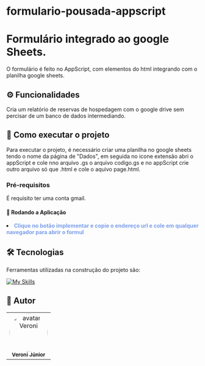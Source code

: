 # formulario-pousada-appscript
# Formulário integrado ao google Sheets.

O formulário é feito no AppScript, com elementos do html integrando com o planilha google sheets.

## ⚙️ Funcionalidades

Cria um relatório de reservas de hospedagem com o google drive sem percisar de um banco de dados intermediando.

## 🚀 Como executar o projeto

Para executar o projeto, é necessário criar uma planilha no google sheets tendo o nome da página de "Dados", em seguida no icone extensão abri o appScript e cole nno arquivo .gs o arquivo codigo.gs e no appScript crie outro arquivo só que .html e cole o aquivo page.html.

### Pré-requisitos

É requisito ter uma conta gmail.

#### 🎲 Rodando a Aplicação

<li><b style="color:#7b9eeb">Clique no botão implementar e copie o endereço url e cole em qualquer navegador para abrir o formul</b></li>

## 🛠 Tecnologias

Ferramentas utilizadas na construção do projeto são:

[![My Skills](https://skillicons.dev/icons?i=js,html,css,appscript)](https://skillicons.dev)
<div style="display: inline_block" align="center">

</div>

## 🦸 Autor

<table align="center">
      <td align="center">
         <img style="border-radius: 50%;" src="https://avatars.githubusercontent.com/VeroniJrStudant" width="100px;" alt="avatar Veroni"/><br />
         <sub><b>Veroni Júnior</b></sub>
